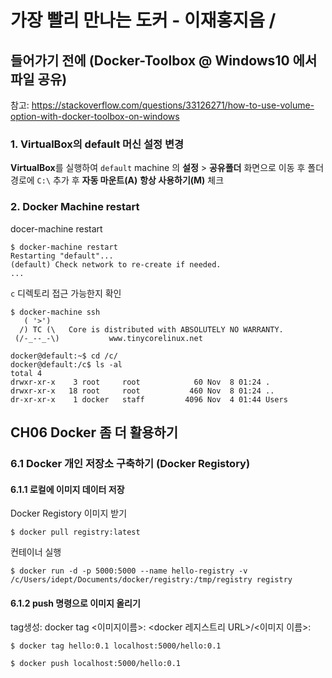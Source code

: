 # 가장 빨리 만나는 도커 - 이재홍지음 / 

## 들어가기 전에 (Docker-Toolbox @ Windows10 에서 파일 공유)
참고: https://stackoverflow.com/questions/33126271/how-to-use-volume-option-with-docker-toolbox-on-windows

### 1. VirtualBox의 default 머신 설정 변경
**VirtualBox**를 실행하여 `default` machine 의 **설정** > **공유폴더** 화면으로 이동 후 
폴더 경로에 `C:\` 추가 후 **자동 마운트(A)** **항상 사용하기(M)** 체크

### 2. Docker Machine restart 
docer-machine restart
```
$ docker-machine restart
Restarting "default"...
(default) Check network to re-create if needed.
...
```

`c` 디렉토리 접근 가능한지 확인
```
$ docker-machine ssh
   ( '>')
  /) TC (\   Core is distributed with ABSOLUTELY NO WARRANTY.
 (/-_--_-\)           www.tinycorelinux.net

docker@default:~$ cd /c/
docker@default:/c$ ls -al
total 4
drwxr-xr-x    3 root     root            60 Nov  8 01:24 .
drwxr-xr-x   18 root     root           460 Nov  8 01:24 ..
dr-xr-xr-x    1 docker   staff         4096 Nov  4 01:44 Users

```

## CH06 Docker 좀 더 활용하기

### 6.1 Docker 개인 저장소 구축하기 (Docker Registory)

#### 6.1.1 로컬에 이미지 데이터 저장
Docker Registory 이미지 받기
```
$ docker pull registry:latest
```

컨테이너 실행
```
$ docker run -d -p 5000:5000 --name hello-registry -v /c/Users/idept/Documents/docker/registry:/tmp/registry registry
```

#### 6.1.2 push 명령으로 이미지 올리기

tag생성: docker tag <이미지이름>:<tag> <docker 레지스트리 URL>/<이미지 이름>:<tag>

```
$ docker tag hello:0.1 localhost:5000/hello:0.1
```

```
$ docker push localhost:5000/hello:0.1
```



